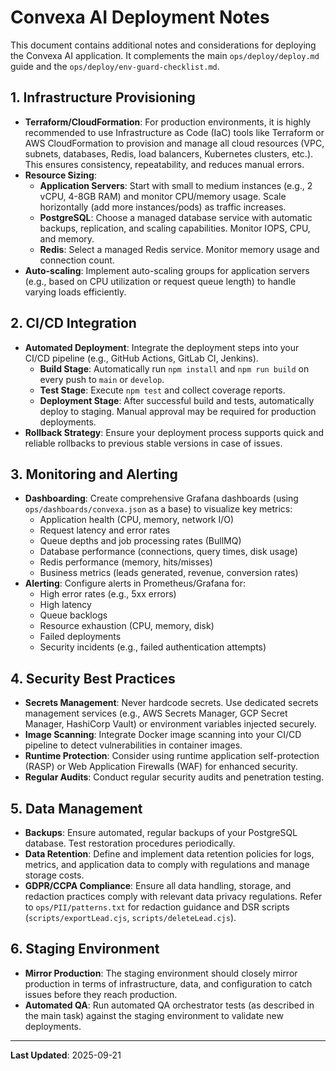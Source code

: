 # Convexa AI Deployment Notes

This document contains additional notes and considerations for deploying the Convexa AI application. It complements the main `ops/deploy/deploy.md` guide and the `ops/deploy/env-guard-checklist.md`.

## 1. Infrastructure Provisioning

*   **Terraform/CloudFormation**: For production environments, it is highly recommended to use Infrastructure as Code (IaC) tools like Terraform or AWS CloudFormation to provision and manage all cloud resources (VPC, subnets, databases, Redis, load balancers, Kubernetes clusters, etc.). This ensures consistency, repeatability, and reduces manual errors.
*   **Resource Sizing**:
    *   **Application Servers**: Start with small to medium instances (e.g., 2 vCPU, 4-8GB RAM) and monitor CPU/memory usage. Scale horizontally (add more instances/pods) as traffic increases.
    *   **PostgreSQL**: Choose a managed database service with automatic backups, replication, and scaling capabilities. Monitor IOPS, CPU, and memory.
    *   **Redis**: Select a managed Redis service. Monitor memory usage and connection count.
*   **Auto-scaling**: Implement auto-scaling groups for application servers (e.g., based on CPU utilization or request queue length) to handle varying loads efficiently.

## 2. CI/CD Integration

*   **Automated Deployment**: Integrate the deployment steps into your CI/CD pipeline (e.g., GitHub Actions, GitLab CI, Jenkins).
    *   **Build Stage**: Automatically run `npm install` and `npm run build` on every push to `main` or `develop`.
    *   **Test Stage**: Execute `npm test` and collect coverage reports.
    *   **Deployment Stage**: After successful build and tests, automatically deploy to staging. Manual approval may be required for production deployments.
*   **Rollback Strategy**: Ensure your deployment process supports quick and reliable rollbacks to previous stable versions in case of issues.

## 3. Monitoring and Alerting

*   **Dashboarding**: Create comprehensive Grafana dashboards (using `ops/dashboards/convexa.json` as a base) to visualize key metrics:
    *   Application health (CPU, memory, network I/O)
    *   Request latency and error rates
    *   Queue depths and job processing rates (BullMQ)
    *   Database performance (connections, query times, disk usage)
    *   Redis performance (memory, hits/misses)
    *   Business metrics (leads generated, revenue, conversion rates)
*   **Alerting**: Configure alerts in Prometheus/Grafana for:
    *   High error rates (e.g., 5xx errors)
    *   High latency
    *   Queue backlogs
    *   Resource exhaustion (CPU, memory, disk)
    *   Failed deployments
    *   Security incidents (e.g., failed authentication attempts)

## 4. Security Best Practices

*   **Secrets Management**: Never hardcode secrets. Use dedicated secrets management services (e.g., AWS Secrets Manager, GCP Secret Manager, HashiCorp Vault) or environment variables injected securely.
*   **Image Scanning**: Integrate Docker image scanning into your CI/CD pipeline to detect vulnerabilities in container images.
*   **Runtime Protection**: Consider using runtime application self-protection (RASP) or Web Application Firewalls (WAF) for enhanced security.
*   **Regular Audits**: Conduct regular security audits and penetration testing.

## 5. Data Management

*   **Backups**: Ensure automated, regular backups of your PostgreSQL database. Test restoration procedures periodically.
*   **Data Retention**: Define and implement data retention policies for logs, metrics, and application data to comply with regulations and manage storage costs.
*   **GDPR/CCPA Compliance**: Ensure all data handling, storage, and redaction practices comply with relevant data privacy regulations. Refer to `ops/PII/patterns.txt` for redaction guidance and DSR scripts (`scripts/exportLead.cjs`, `scripts/deleteLead.cjs`).

## 6. Staging Environment

*   **Mirror Production**: The staging environment should closely mirror production in terms of infrastructure, data, and configuration to catch issues before they reach production.
*   **Automated QA**: Run automated QA orchestrator tests (as described in the main task) against the staging environment to validate new deployments.

---

**Last Updated**: 2025-09-21
